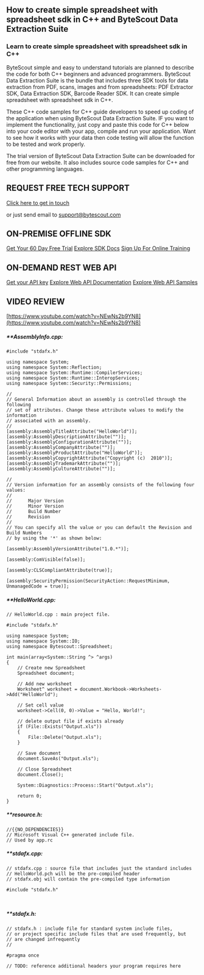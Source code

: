 ## How to create simple spreadsheet with spreadsheet sdk in C++ and ByteScout Data Extraction Suite

### Learn to create simple spreadsheet with spreadsheet sdk in C++

ByteScout simple and easy to understand tutorials are planned to describe the code for both C++ beginners and advanced programmers. ByteScout Data Extraction Suite is the bundle that includes three SDK tools for data extraction from PDF, scans, images and from spreadsheets: PDF Extractor SDK, Data Extraction SDK, Barcode Reader SDK. It can create simple spreadsheet with spreadsheet sdk in C++.

 These C++ code samples for C++ guide developers to speed up coding of the application when using ByteScout Data Extraction Suite. IF you want to implement the functionality, just copy and paste this code for C++ below into your code editor with your app, compile and run your application. Want to see how it works with your data then code testing will allow the function to be tested and work properly.

The trial version of ByteScout Data Extraction Suite can be downloaded for free from our website. It also includes source code samples for C++ and other programming languages.

## REQUEST FREE TECH SUPPORT

[Click here to get in touch](https://bytescout.zendesk.com/hc/en-us/requests/new?subject=ByteScout%20Data%20Extraction%20Suite%20Question)

or just send email to [support@bytescout.com](mailto:support@bytescout.com?subject=ByteScout%20Data%20Extraction%20Suite%20Question) 

## ON-PREMISE OFFLINE SDK 

[Get Your 60 Day Free Trial](https://bytescout.com/download/web-installer?utm_source=github-readme)
[Explore SDK Docs](https://bytescout.com/documentation/index.html?utm_source=github-readme)
[Sign Up For Online Training](https://academy.bytescout.com/)


## ON-DEMAND REST WEB API

[Get your API key](https://pdf.co/documentation/api?utm_source=github-readme)
[Explore Web API Documentation](https://pdf.co/documentation/api?utm_source=github-readme)
[Explore Web API Samples](https://github.com/bytescout/ByteScout-SDK-SourceCode/tree/master/PDF.co%20Web%20API)

## VIDEO REVIEW

[https://www.youtube.com/watch?v=NEwNs2b9YN8](https://www.youtube.com/watch?v=NEwNs2b9YN8)




<!-- code block begin -->

##### ****AssemblyInfo.cpp:**
    
```
#include "stdafx.h"

using namespace System;
using namespace System::Reflection;
using namespace System::Runtime::CompilerServices;
using namespace System::Runtime::InteropServices;
using namespace System::Security::Permissions;

//
// General Information about an assembly is controlled through the following
// set of attributes. Change these attribute values to modify the information
// associated with an assembly.
//
[assembly:AssemblyTitleAttribute("HelloWorld")];
[assembly:AssemblyDescriptionAttribute("")];
[assembly:AssemblyConfigurationAttribute("")];
[assembly:AssemblyCompanyAttribute("")];
[assembly:AssemblyProductAttribute("HelloWorld")];
[assembly:AssemblyCopyrightAttribute("Copyright (c)  2010")];
[assembly:AssemblyTrademarkAttribute("")];
[assembly:AssemblyCultureAttribute("")];

//
// Version information for an assembly consists of the following four values:
//
//      Major Version
//      Minor Version
//      Build Number
//      Revision
//
// You can specify all the value or you can default the Revision and Build Numbers
// by using the '*' as shown below:

[assembly:AssemblyVersionAttribute("1.0.*")];

[assembly:ComVisible(false)];

[assembly:CLSCompliantAttribute(true)];

[assembly:SecurityPermission(SecurityAction::RequestMinimum, UnmanagedCode = true)];

```

<!-- code block end -->    

<!-- code block begin -->

##### ****HelloWorld.cpp:**
    
```
// HelloWorld.cpp : main project file.

#include "stdafx.h"

using namespace System;
using namespace System::IO;
using namespace Bytescout::Spreadsheet;

int main(array<System::String ^> ^args)
{
    // Create new Spreadsheet
	Spreadsheet document;

	// Add new worksheet
	Worksheet^ worksheet = document.Workbook->Worksheets->Add("HelloWorld");

	// Set cell value
	worksheet->Cell(0, 0)->Value = "Hello, World!";

	// delete output file if exists already
	if (File::Exists("Output.xls"))
	{
		File::Delete("Output.xls");
	}

	// Save document
	document.SaveAs("Output.xls");

	// Close Spreadsheet
	document.Close();

	System::Diagnostics::Process::Start("Output.xls");

    return 0;
}

```

<!-- code block end -->    

<!-- code block begin -->

##### ****resource.h:**
    
```
//{{NO_DEPENDENCIES}}
// Microsoft Visual C++ generated include file.
// Used by app.rc

```

<!-- code block end -->    

<!-- code block begin -->

##### ****stdafx.cpp:**
    
```
// stdafx.cpp : source file that includes just the standard includes
// HelloWorld.pch will be the pre-compiled header
// stdafx.obj will contain the pre-compiled type information

#include "stdafx.h"



```

<!-- code block end -->    

<!-- code block begin -->

##### ****stdafx.h:**
    
```
// stdafx.h : include file for standard system include files,
// or project specific include files that are used frequently, but
// are changed infrequently
//

#pragma once

// TODO: reference additional headers your program requires here

```

<!-- code block end -->